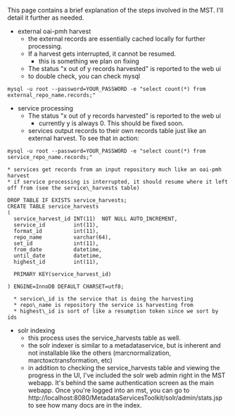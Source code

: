 This page contains a brief explanation of the steps involved in the MST.  I'll detail it further as needed.

  * external oai-pmh harvest
    * the external records are essentially cached locally for further processing.
    * If a harvest gets interrupted, it cannot be resumed.
      * this is something we plan on fixing
    * The status "x out of y records harvested" is reported to the web ui
    * to double check, you can check mysql
```
mysql -u root --password=YOUR_PASSWORD -e "select count(*) from external_repo_name.records;"
```
  * service processing
    * The status "x out of y records harvested" is reported to the web ui
      * currently y is always 0.  This should be fixed soon.
    * services output records to their own records table just like an external harvest.  To see that in action:
```
mysql -u root --password=YOUR_PASSWORD -e "select count(*) from service_repo_name.records;"
```
    * services get records from an input repository much like an oai-pmh harvest
    * if service processing is interrupted, it should resume where it left off from (see the service\_harvests table)
```
DROP TABLE IF EXISTS service_harvests;
CREATE TABLE service_harvests
(
  service_harvest_id INT(11)  NOT NULL AUTO_INCREMENT,
  service_id         int(11),
  format_id          int(11),
  repo_name          varchar(64),
  set_id             int(11),
  from_date          datetime,
  until_date         datetime,
  highest_id         int(11),
  
  PRIMARY KEY(service_harvest_id)

) ENGINE=InnoDB DEFAULT CHARSET=utf8;
```
      * service\_id is the service that is doing the harvesting
      * repo\_name is repository the service is harvesting from
      * highest\_id is sort of like a resumption token since we sort by ids
  * solr indexing
    * this process uses the service\_harvests table as well.
    * the solr indexer is similar to a metadataservice, but is inherent and not installable like the others (marcnormalization, marctoxctransformation, etc)
    * in addition to checking the service\_harvests table and viewing the progress in the UI, I've included the solr web admin right in the MST webapp.  It's behind the same authentication screen as the main webapp.  Once you're logged into an mst, you can go to http://localhost:8080/MetadataServicesToolkit/solr/admin/stats.jsp to see how many docs are in the index.